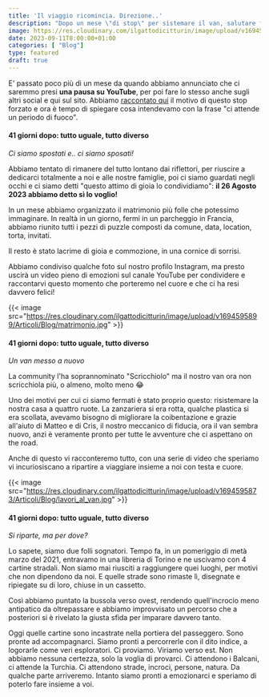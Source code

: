 ```yaml
---
title: 'Il viaggio ricomincia. Direzione..'
description: "Dopo un mese \"di stop\" per sistemare il van, salutare famiglia e amici e sposarci abbiamo tracciato la direzione. Prossima meta.." 
image: https://res.cloudinary.com/ilgattodicitturin/image/upload/v1694595842/Articoli/Blog/ripartiamo.jpg
date: 2023-09-11T8:00:00+01:00
categories: [ "Blog"]
type: featured
draft: true
---
```


E' passato poco più di un mese da quando abbiamo annunciato che ci saremmo presi **una pausa su YouTube**, per poi fare lo stesso anche sugli altri social e qui sul sito. Abbiamo [raccontato qui](/blog/e-tempo-di-una-pausa-da-youtube) il motivo di questo stop forzato e ora è tempo di spiegare cosa intendevamo con la frase "ci attende un periodo di fuoco".

#### 41 giorni dopo: tutto uguale, tutto diverso 

_Ci siamo spostati e.. ci siamo sposati!_

Abbiamo tentato di rimanere del tutto lontano dai riflettori, per riuscire a dedicarci totalmente a noi e alle nostre famiglie, poi ci siamo guardati negli occhi e ci siamo detti "questo attimo di gioia lo condividiamo": **il 26 Agosto 2023 abbiamo detto sì lo voglio!**

In un mese abbiamo organizzato il matrimonio più folle che potessimo immaginare. 
In realtà in un giorno, fermi in un parcheggio in Francia, abbiamo riunito tutti i pezzi di puzzle composti da comune, data, location, torta, invitati. 

Il resto è stato lacrime di gioia e commozione, in una cornice di sorrisi.

Abbiamo condiviso qualche foto sul nostro profilo Instagram, ma presto uscirà un video pieno di emozioni sul canale YouTube per condividere e raccontarvi questo momento che porteremo nel cuore e che ci ha resi davvero felici!

{{< image src="https://res.cloudinary.com/ilgattodicitturin/image/upload/v1694595899/Articoli/Blog/matrimonio.jpg" >}}


#### 41 giorni dopo: tutto uguale, tutto diverso 

_Un van messo a nuovo_

La community l'ha soprannominato "Scricchiolo" ma il nostro van ora non scricchiola più, o almeno, molto meno 😂 

Uno dei motivi per cui ci siamo fermati è stato proprio questo: risistemare la nostra casa a quattro ruote.
La zanzariera si era rotta, qualche plastica si era scollata, avevamo bisogno di migliorare la coibentazione e grazie all'aiuto di Matteo e di Cris, il nostro meccanico di fiducia, ora il van sembra nuovo, anzi è veramente pronto per tutte le avventure che ci aspettano on the road.

Anche di questo vi racconteremo tutto, con una serie di video che speriamo vi incuriosiscano a ripartire a viaggiare insieme a noi con testa e cuore. 

{{< image src="https://res.cloudinary.com/ilgattodicitturin/image/upload/v1694595873/Articoli/Blog/lavori_al_van.jpg" >}}


#### 41 giorni dopo: tutto uguale, tutto diverso 

_Si riparte, ma per dove?_

Lo sapete, siamo due folli sognatori. 
Tempo fa, in un pomeriggio di metà marzo del 2021, entravamo in una libreria di Torino e ne uscivamo con 4 cartine stradali. 
Non siamo mai riusciti a raggiungere quei luoghi, per motivi che non dipendono da noi. 
E quelle strade sono rimaste lì, disegnate e ripiegate su di loro, chiuse in un cassetto.

Così abbiamo puntato la bussola verso ovest, rendendo quell'incrocio meno antipatico da oltrepassare e abbiamo improvvisato un percorso che a posteriori si è rivelato la giusta sfida per imparare davvero tanto.

Oggi quelle cartine sono incastrate nella portiera del passeggero. 
Sono pronte ad accompagnarci. 
Siamo pronti a percorrerle con il dito indice, a logorarle come veri esploratori. 
Ci proviamo. Viriamo verso est.
Non abbiamo nessuna certezza, solo la voglia di provarci. 
Ci attendono i Balcani, ci attende la Turchia. 
Ci attendono strade, incroci, persone, natura. 
Da qualche parte arriveremo. Intanto siamo pronti a emozionarci e speriamo di poterlo fare insieme a voi.
 

